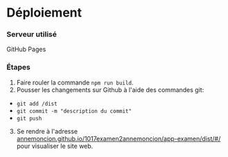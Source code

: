 # Déploiement
### Serveur utilisé
GitHub Pages

### Étapes

1. Faire rouler la commande <code>npm run build</code>.
2. Pousser les changements sur Github à l'aide des commandes git:
  - <code>git add /dist</code>
  - <code>git commit -m "description du commit"</code>
  - <code>git push</code>
3. Se rendre à l'adresse [annemoncion.github.io/1017examen2annemoncion/app-examen/dist/#/](https://annemoncion.github.io/1017examen2annemoncion/app-examen/dist/#/) pour visualiser le site web.
